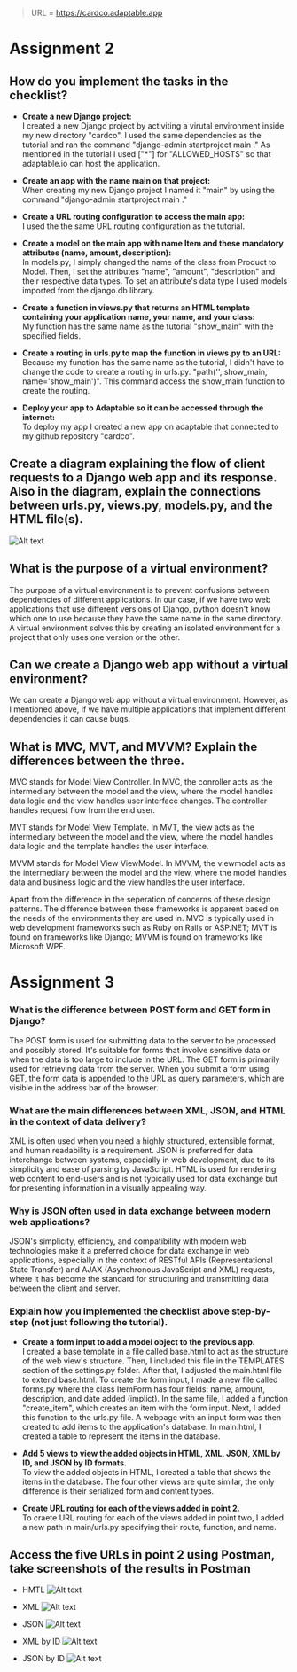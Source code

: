 > URL = https://cardco.adaptable.app

# Assignment 2

## How do you implement the tasks in the checklist?

* __Create a new Django project:__<br>
I created a new Django project by activiting a virutal environment inside my new directory "cardco". I used the same dependencies as the tutorial and ran the command "django-admin startproject main ." As mentioned in the tutorial I used ["*"] for "ALLOWED_HOSTS" so that adaptable.io can host the application.

* __Create an app with the name main on that project:__<br>
When creating my new Django project I named it "main" by using the command "django-admin startproject main ."

* __Create a URL routing configuration to access the main app:__<br>
I used the the same URL routing configuration as the tutorial.

* __Create a model on the main app with name Item and these mandatory attributes (name, amount, description):__<br>
In models.py, I simply changed the name of the class from Product to Model. Then, I set the attributes "name", "amount", "description" and their respective data types. To set an attribute's data type I used models imported from the django.db library.

* __Create a function in views.py that returns an HTML template containing your application name, your name, and your class:__<br>
My function has the same name as the tutorial "show_main" with the specified fields.

* __Create a routing in urls.py to map the function in views.py to an URL:__<br>
Because my function has the same name as the tutorial, I didn't have to change the code to create a routing in urls.py. "path('', show_main, name='show_main')". This command access the show_main function to create the routing.

* __Deploy your app to Adaptable so it can be accessed through the internet:__<br>
To deploy my app I created a new app on adaptable that connected to my github repository "cardco".

## Create a diagram explaining the flow of client requests to a Django web app and its response. Also in the diagram, explain the connections between urls.py, views.py, models.py, and the HTML file(s).
![Alt text](<diagram.jpeg>)


## What is the purpose of a virtual environment?

The purpose of a virtual environment is to prevent confusions between dependencies of different applications. In our case, if we have two web applications that use different versions of Django, python doesn't know which one to use because they have the same name in the same directory. A virtual environment solves this by creating an isolated environment for a project that only uses one version or the other.

## Can we create a Django web app without a virtual environment?

We can create a Django web app without a virtual environment. However, as I mentioned above, if we have multiple applications that implement different dependencies it can cause bugs.

## What is MVC, MVT, and MVVM? Explain the differences between the three.

MVC stands for Model View Controller. In MVC, the conroller acts as the intermediary between the model and the view, where the model handles data logic and the view handles user interface changes. The controller handles request flow from the end user.

MVT stands for Model View Template. In MVT, the view acts as the intermediary between the model and the view, where the model handles data logic and the template handles the user interface.

MVVM stands for Model View ViewModel. In MVVM, the viewmodel acts as the intermediary between the model and the view, where the model handles data and business logic and the view handles the user interface.

Apart from the difference in the seperation of concerns of these design patterns. The difference between these frameworks is apparent based on the needs of the environments they are used in. MVC is typically used in web development frameworks such as Ruby on Rails or ASP.NET; MVT is found on frameworks like Django; MVVM is found on frameworks like Microsoft WPF.

# Assignment 3

### What is the difference between POST form and GET form in Django?

The POST form is used for submitting data to the server to be processed and possibly stored. It's suitable for forms that involve sensitive data or when the data is too large to include in the URL. The GET form is primarily used for retrieving data from the server. When you submit a form using GET, the form data is appended to the URL as query parameters, which are visible in the address bar of the browser.

### What are the main differences between XML, JSON, and HTML in the context of data delivery?

XML is often used when you need a highly structured, extensible format, and human readability is a requirement.
JSON is preferred for data interchange between systems, especially in web development, due to its simplicity and ease of parsing by JavaScript.
HTML is used for rendering web content to end-users and is not typically used for data exchange but for presenting information in a visually appealing way.

### Why is JSON often used in data exchange between modern web applications?

JSON's simplicity, efficiency, and compatibility with modern web technologies make it a preferred choice for data exchange in web applications, especially in the context of RESTful APIs (Representational State Transfer) and AJAX (Asynchronous JavaScript and XML) requests, where it has become the standard for structuring and transmitting data between the client and server.

### Explain how you implemented the checklist above step-by-step (not just following the tutorial).

* __Create a form input to add a model object to the previous app.__<br>
I created a base template in a file called base.html to act as the structure of the web view's structure. Then, I included this file in the TEMPLATES section of the settings.py folder. After that, I adjusted the main.html file to extend base.html. To create the form input, I made a new file called forms.py where the class ItemForm has four fields: name, amount, description, and date added (implict). In the same file, I added a function "create_item", which creates an item with the form input. Next, I added this function to the urls.py file. A webpage with an input form was then created to add items to the application's database. In main.html, I created a table to represent the items in the database.

* __Add 5 views to view the added objects in HTML, XML, JSON, XML by ID, and JSON by ID formats.__<br>
To view the added objects in HTML, I created a table that shows the items in the database. The four other views are quite similar, the only difference is their serialized form and content types.

* __Create URL routing for each of the views added in point 2.__<br>
To craete URL routing for each of the views added in point two, I added a new path in main/urls.py specifying their route, function, and name.

## Access the five URLs in point 2 using Postman, take screenshots of the results in Postman
* HMTL 
![Alt text](<Screenshot 2023-09-15 at 11.11.37.png>)

* XML
![Alt text](<Screenshot 2023-09-15 at 11.12.05.png>)

* JSON
![Alt text](<Screenshot 2023-09-15 at 11.12.17.png>)

* XML by ID
![Alt text](<Screenshot 2023-09-15 at 11.13.02.png>)

* JSON by ID
![Alt text](<Screenshot 2023-09-15 at 11.13.17.png>)